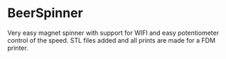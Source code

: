 # BeerSpinner

Very easy magnet spinner with support for WIFI and easy potentiometer control of the speed. STL files added and all prints are made for a FDM printer. 
